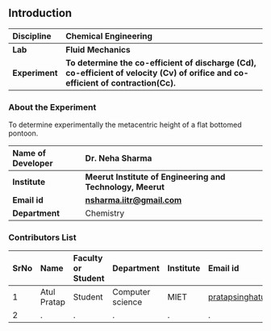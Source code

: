 ## Introduction


<b>Discipline | <b>Chemical Engineering
:--|:--|
<b> Lab | <b> Fluid Mechanics
<b> Experiment|     <b> To determine the co-efficient of discharge (Cd), co-efficient of velocity (Cv) of orifice and co-efficient of contraction(Cc).

### About the Experiment 

To determine experimentally the metacentric height of a flat bottomed pontoon.

<b>Name of Developer | <b> Dr. Neha Sharma
:--|:--|
<b> Institute | <b>  Meerut Institute of Engineering and Technology, Meerut
<b> Email id|     <b> nsharma.iitr@gmail.com
<b> Department |  Chemistry

### Contributors List

SrNo | Name | Faculty or Student | Department| Institute | Email id
:--|:--|:--|:--|:--|:--|
1 | Atul Pratap | Student | Computer science | MIET | pratapsinghatul111@gmail.com
2 | . | . | . | . | .
